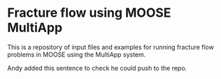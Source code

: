 # Fracture flow using MOOSE MultiApp

This is a repository of input files and examples for running fracture flow problems in MOOSE using the MultiApp system.

Andy added this sentence to check he could push to the repo.
